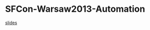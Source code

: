 SFCon-Warsaw2013-Automation
===========================

[slides](http://lyrixx.github.io/SFCon-Warsaw2013-Automation)
